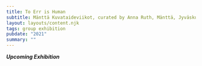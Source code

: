```yaml
---
title: To Err is Human
subtitle: Mänttä Kuvataideviikot, curated by Anna Ruth, Mänttä, Jyväskulä, FI
layout: layouts/content.njk
tags: group exhibition
pubdate: "2021"
summary: ""
---
```

***Upcoming Exhibition***
